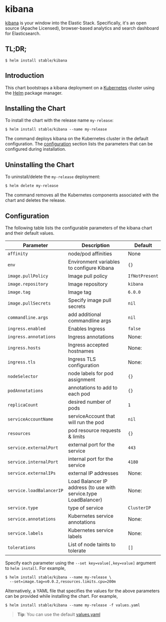 # kibana

[kibana](https://github.com/elastic/kibana) is your window into the Elastic Stack. Specifically, it's an open source (Apache Licensed), browser-based analytics and search dashboard for Elasticsearch.

## TL;DR;

```console
$ helm install stable/kibana
```

## Introduction

This chart bootstraps a kibana deployment on a [Kubernetes](http://kubernetes.io) cluster using the [Helm](https://helm.sh) package manager.

## Installing the Chart

To install the chart with the release name `my-release`:

```console
$ helm install stable/kibana --name my-release
```

The command deploys kibana on the Kubernetes cluster in the default configuration. The [configuration](#configuration) section lists the parameters that can be configured during installation.

## Uninstalling the Chart

To uninstall/delete the `my-release` deployment:

```console
$ helm delete my-release
```

The command removes all the Kubernetes components associated with the chart and deletes the release.

## Configuration

The following table lists the configurable parameters of the kibana chart and their default values.

Parameter | Description | Default
--- | --- | ---
`affinity` | node/pod affinities | None
`env` | Environment variables to configure Kibana | `{}`
`image.pullPolicy` | Image pull policy | `IfNotPresent`
`image.repository` | Image repository | `kibana`
`image.tag` | Image tag | `6.0.0`
`image.pullSecrets` |Specify image pull secrets | `nil`
`commandline.args` | add additional commandline args | `nil`
`ingress.enabled` | Enables Ingress | `false`
`ingress.annotations` | Ingress annotations | None:
`ingress.hosts` | Ingress accepted hostnames | None:
`ingress.tls` | Ingress TLS configuration | None:
`nodeSelector` | node labels for pod assignment | `{}`
`podAnnotations` | annotations to add to each pod | `{}`
`replicaCount` | desired number of pods | `1`
`serviceAccountName` | serviceAccount that will run the pod | `nil`
`resources` | pod resource requests & limits | `{}`
`service.externalPort` | external port for the service | `443`
`service.internalPort` | internal port for the service | `4180`
`service.externalIPs` | external IP addresses | None:
`service.loadBalancerIP` | Load Balancer IP address (to use with service.type LoadBalancer) | None:
`service.type` | type of service | `ClusterIP`
`service.annotations` | Kubernetes service annotations | None:
`service.labels` | Kubernetes service labels | None:
`tolerations` | List of node taints to tolerate | `[]`

Specify each parameter using the `--set key=value[,key=value]` argument to `helm install`. For example,

```console
$ helm install stable/kibana --name my-release \
  --set=image.tag=v0.0.2,resources.limits.cpu=200m
```

Alternatively, a YAML file that specifies the values for the above parameters can be provided while installing the chart. For example,

```console
$ helm install stable/kibana --name my-release -f values.yaml
```

> **Tip**: You can use the default [values.yaml](values.yaml)
